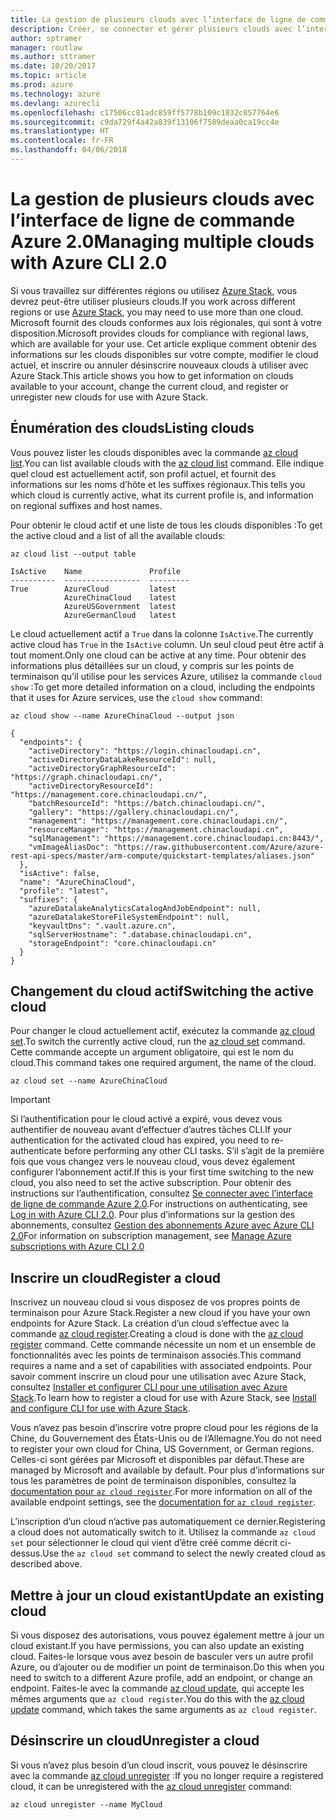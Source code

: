 ```yaml
---
title: La gestion de plusieurs clouds avec l’interface de ligne de commande Azure 2.0
description: Créer, se connecter et gérer plusieurs clouds avec l’interface de ligne de commande Azure 2.0.
author: sptramer
manager: routlaw
ms.author: sttramer
ms.date: 10/20/2017
ms.topic: article
ms.prod: azure
ms.technology: azure
ms.devlang: azurecli
ms.openlocfilehash: c17506cc81adc859ff5778b109c1832c857764e6
ms.sourcegitcommit: c9da729f4a42a839f13106f7589deaa0ca19cc4e
ms.translationtype: HT
ms.contentlocale: fr-FR
ms.lasthandoff: 04/06/2018
---
```

# <a name="managing-multiple-clouds-with-azure-cli-20"></a><span data-ttu-id="944dc-103">La gestion de plusieurs clouds avec l’interface de ligne de commande Azure 2.0</span><span class="sxs-lookup"><span data-stu-id="944dc-103">Managing multiple clouds with Azure CLI 2.0</span></span>

<span data-ttu-id="944dc-104">Si vous travaillez sur différentes régions ou utilisez [Azure Stack](https://docs.microsoft.com/azure/azure-stack/user/), vous devrez peut-être utiliser plusieurs clouds.</span><span class="sxs-lookup"><span data-stu-id="944dc-104">If you work across different regions or use [Azure Stack](https://docs.microsoft.com/azure/azure-stack/user/), you may need to use more than one cloud.</span></span> <span data-ttu-id="944dc-105">Microsoft fournit des clouds conformes aux lois régionales, qui sont à votre disposition.</span><span class="sxs-lookup"><span data-stu-id="944dc-105">Microsoft provides clouds for compliance with regional laws, which are available for your use.</span></span> <span data-ttu-id="944dc-106">Cet article explique comment obtenir des informations sur les clouds disponibles sur votre compte, modifier le cloud actuel, et inscrire ou annuler désinscrire nouveaux clouds à utiliser avec Azure Stack.</span><span class="sxs-lookup"><span data-stu-id="944dc-106">This article shows you how to get information on clouds available to your account, change the current cloud, and register or unregister new clouds for use with Azure Stack.</span></span>

## <a name="listing-clouds"></a><span data-ttu-id="944dc-107">Énumération des clouds</span><span class="sxs-lookup"><span data-stu-id="944dc-107">Listing clouds</span></span>

<span data-ttu-id="944dc-108">Vous pouvez lister les clouds disponibles avec la commande [az cloud list](/cli/azure/cloud#az-cloud-list).</span><span class="sxs-lookup"><span data-stu-id="944dc-108">You can list available clouds with the [az cloud list](/cli/azure/cloud#az-cloud-list) command.</span></span> <span data-ttu-id="944dc-109">Elle indique quel cloud est actuellement actif, son profil actuel, et fournit des informations sur les noms d’hôte et les suffixes régionaux.</span><span class="sxs-lookup"><span data-stu-id="944dc-109">This tells you which cloud is currently active, what its current profile is, and information on regional suffixes and host names.</span></span>

<span data-ttu-id="944dc-110">Pour obtenir le cloud actif et une liste de tous les clouds disponibles :</span><span class="sxs-lookup"><span data-stu-id="944dc-110">To get the active cloud and a list of all the available clouds:</span></span>

```azurecli
az cloud list --output table
```

```output
IsActive    Name               Profile
----------  -----------------  ---------
True        AzureCloud         latest
            AzureChinaCloud    latest
            AzureUSGovernment  latest
            AzureGermanCloud   latest
```

<span data-ttu-id="944dc-111">Le cloud actuellement actif a `True` dans la colonne `IsActive`.</span><span class="sxs-lookup"><span data-stu-id="944dc-111">The currently active cloud has `True` in the `IsActive` column.</span></span> <span data-ttu-id="944dc-112">Un seul cloud peut être actif à tout moment.</span><span class="sxs-lookup"><span data-stu-id="944dc-112">Only one cloud can be active at any time.</span></span> <span data-ttu-id="944dc-113">Pour obtenir des informations plus détaillées sur un cloud, y compris sur les points de terminaison qu’il utilise pour les services Azure, utilisez la commande `cloud show` :</span><span class="sxs-lookup"><span data-stu-id="944dc-113">To get more detailed information on a cloud, including the endpoints that it uses for Azure services, use the `cloud show` command:</span></span>

```azurecli
az cloud show --name AzureChinaCloud --output json
```

```output
{
  "endpoints": {
    "activeDirectory": "https://login.chinacloudapi.cn",
    "activeDirectoryDataLakeResourceId": null,
    "activeDirectoryGraphResourceId": "https://graph.chinacloudapi.cn/",
    "activeDirectoryResourceId": "https://management.core.chinacloudapi.cn/",
    "batchResourceId": "https://batch.chinacloudapi.cn/",
    "gallery": "https://gallery.chinacloudapi.cn/",
    "management": "https://management.core.chinacloudapi.cn/",
    "resourceManager": "https://management.chinacloudapi.cn",
    "sqlManagement": "https://management.core.chinacloudapi.cn:8443/",
    "vmImageAliasDoc": "https://raw.githubusercontent.com/Azure/azure-rest-api-specs/master/arm-compute/quickstart-templates/aliases.json"
  },
  "isActive": false,
  "name": "AzureChinaCloud",
  "profile": "latest",
  "suffixes": {
    "azureDatalakeAnalyticsCatalogAndJobEndpoint": null,
    "azureDatalakeStoreFileSystemEndpoint": null,
    "keyvaultDns": ".vault.azure.cn",
    "sqlServerHostname": ".database.chinacloudapi.cn",
    "storageEndpoint": "core.chinacloudapi.cn"
  }
}
```

## <a name="switching-the-active-cloud"></a><span data-ttu-id="944dc-114">Changement du cloud actif</span><span class="sxs-lookup"><span data-stu-id="944dc-114">Switching the active cloud</span></span>

<span data-ttu-id="944dc-115">Pour changer le cloud actuellement actif, exécutez la commande [az cloud set](/cli/azure/cloud#az-cloud-set).</span><span class="sxs-lookup"><span data-stu-id="944dc-115">To switch the currently active cloud, run the [az cloud set](/cli/azure/cloud#az-cloud-set) command.</span></span> <span data-ttu-id="944dc-116">Cette commande accepte un argument obligatoire, qui est le nom du cloud.</span><span class="sxs-lookup"><span data-stu-id="944dc-116">This command takes one required argument, the name of the cloud.</span></span>

```azurecli
az cloud set --name AzureChinaCloud
```

> [!IMPORTANT]
> <span data-ttu-id="944dc-117">Si l’authentification pour le cloud activé a expiré, vous devez vous authentifier de nouveau avant d’effectuer d’autres tâches CLI.</span><span class="sxs-lookup"><span data-stu-id="944dc-117">If your authentication for the activated cloud has expired, you need to re-authenticate before performing any other CLI tasks.</span></span> <span data-ttu-id="944dc-118">S’il s’agit de la première fois que vous changez vers le nouveau cloud, vous devez également configurer l’abonnement actif.</span><span class="sxs-lookup"><span data-stu-id="944dc-118">If this is your first time switching to the new cloud, you also need to set the active subscription.</span></span>
> <span data-ttu-id="944dc-119">Pour obtenir des instructions sur l’authentification, consultez [Se connecter avec l’interface de ligne de commande Azure 2.0](authenticate-azure-cli.md).</span><span class="sxs-lookup"><span data-stu-id="944dc-119">For instructions on authenticating, see [Log in with Azure CLI 2.0](authenticate-azure-cli.md).</span></span> <span data-ttu-id="944dc-120">Pour plus d’informations sur la gestion des abonnements, consultez [Gestion des abonnements Azure avec Azure CLI 2.0](manage-azure-subscriptions-azure-cli.md)</span><span class="sxs-lookup"><span data-stu-id="944dc-120">For information on subscription management, see [Manage Azure subscriptions with Azure CLI 2.0](manage-azure-subscriptions-azure-cli.md)</span></span>

## <a name="register-a-cloud"></a><span data-ttu-id="944dc-121">Inscrire un cloud</span><span class="sxs-lookup"><span data-stu-id="944dc-121">Register a cloud</span></span>

<span data-ttu-id="944dc-122">Inscrivez un nouveau cloud si vous disposez de vos propres points de terminaison pour Azure Stack.</span><span class="sxs-lookup"><span data-stu-id="944dc-122">Register a new cloud if you have your own endpoints for Azure Stack.</span></span> <span data-ttu-id="944dc-123">La création d’un cloud s’effectue avec la commande [az cloud register](/cli/azure/cloud#az-cloud-register).</span><span class="sxs-lookup"><span data-stu-id="944dc-123">Creating a cloud is done with the [az cloud register](/cli/azure/cloud#az-cloud-register) command.</span></span> <span data-ttu-id="944dc-124">Cette commande nécessite un nom et un ensemble de fonctionnalités avec les points de terminaison associés.</span><span class="sxs-lookup"><span data-stu-id="944dc-124">This command requires a name and a set of capabilities with associated endpoints.</span></span> <span data-ttu-id="944dc-125">Pour savoir comment inscrire un cloud pour une utilisation avec Azure Stack, consultez [Installer et configurer CLI pour une utilisation avec Azure Stack](/azure/azure-stack/user/azure-stack-connect-cli#connect-to-azure-stack).</span><span class="sxs-lookup"><span data-stu-id="944dc-125">To learn how to register a cloud for use with Azure Stack, see [Install and configure CLI for use with Azure Stack](/azure/azure-stack/user/azure-stack-connect-cli#connect-to-azure-stack).</span></span>

<span data-ttu-id="944dc-126">Vous n’avez pas besoin d’inscrire votre propre cloud pour les régions de la Chine, du Gouvernement des États-Unis ou de l’Allemagne.</span><span class="sxs-lookup"><span data-stu-id="944dc-126">You do not need to register your own cloud for China, US Government, or German regions.</span></span> <span data-ttu-id="944dc-127">Celles-ci sont gérées par Microsoft et disponibles par défaut.</span><span class="sxs-lookup"><span data-stu-id="944dc-127">These are managed by Microsoft and available by default.</span></span>  <span data-ttu-id="944dc-128">Pour plus d’informations sur tous les paramètres de point de terminaison disponibles, consultez la [documentation pour `az cloud register`](/cli/azure/cloud#az-cloud-register).</span><span class="sxs-lookup"><span data-stu-id="944dc-128">For more information on all of the available endpoint settings, see the [documentation for `az cloud register`](/cli/azure/cloud#az-cloud-register).</span></span>

<span data-ttu-id="944dc-129">L’inscription d’un cloud n’active pas automatiquement ce dernier.</span><span class="sxs-lookup"><span data-stu-id="944dc-129">Registering a cloud does not automatically switch to it.</span></span> <span data-ttu-id="944dc-130">Utilisez la commande `az cloud set` pour sélectionner le cloud qui vient d’être créé comme décrit ci-dessus.</span><span class="sxs-lookup"><span data-stu-id="944dc-130">Use the `az cloud set` command to select the newly created cloud as described above.</span></span>

## <a name="update-an-existing-cloud"></a><span data-ttu-id="944dc-131">Mettre à jour un cloud existant</span><span class="sxs-lookup"><span data-stu-id="944dc-131">Update an existing cloud</span></span>

<span data-ttu-id="944dc-132">Si vous disposez des autorisations, vous pouvez également mettre à jour un cloud existant.</span><span class="sxs-lookup"><span data-stu-id="944dc-132">If you have permissions, you can also update an existing cloud.</span></span> <span data-ttu-id="944dc-133">Faites-le lorsque vous avez besoin de basculer vers un autre profil Azure, ou d’ajouter ou de modifier un point de terminaison.</span><span class="sxs-lookup"><span data-stu-id="944dc-133">Do this when you need to switch to a different Azure profile, add an endpoint, or change an endpoint.</span></span>
<span data-ttu-id="944dc-134">Faites-le avec la commande [az cloud update](/cli/azure/cloud#az-cloud-update), qui accepte les mêmes arguments que `az cloud register`.</span><span class="sxs-lookup"><span data-stu-id="944dc-134">You do this with the [az cloud update](/cli/azure/cloud#az-cloud-update) command, which takes the same arguments as `az cloud register`.</span></span>

## <a name="unregister-a-cloud"></a><span data-ttu-id="944dc-135">Désinscrire un cloud</span><span class="sxs-lookup"><span data-stu-id="944dc-135">Unregister a cloud</span></span>

<span data-ttu-id="944dc-136">Si vous n’avez plus besoin d’un cloud inscrit, vous pouvez le désinscrire avec la commande [az cloud unregister](/cli/azure/cloud#az-cloud-unregister) :</span><span class="sxs-lookup"><span data-stu-id="944dc-136">If you no longer require a registered cloud, it can be unregistered with the [az cloud unregister](/cli/azure/cloud#az-cloud-unregister) command:</span></span>

```azurecli
az cloud unregister --name MyCloud
```
